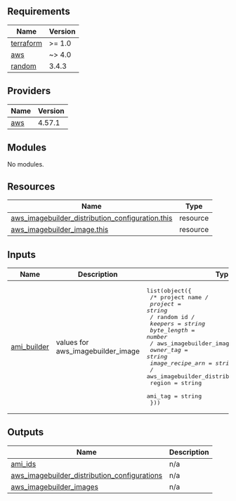 ## Requirements

| Name | Version |
|------|---------|
| <a name="requirement_terraform"></a> [terraform](#requirement\_terraform) | >= 1.0 |
| <a name="requirement_aws"></a> [aws](#requirement\_aws) | ~> 4.0 |
| <a name="requirement_random"></a> [random](#requirement\_random) | 3.4.3 |

## Providers

| Name | Version |
|------|---------|
| <a name="provider_aws"></a> [aws](#provider\_aws) | 4.57.1 |

## Modules

No modules.

## Resources

| Name | Type |
|------|------|
| [aws_imagebuilder_distribution_configuration.this](https://registry.terraform.io/providers/hashicorp/aws/latest/docs/resources/imagebuilder_distribution_configuration) | resource |
| [aws_imagebuilder_image.this](https://registry.terraform.io/providers/hashicorp/aws/latest/docs/resources/imagebuilder_image) | resource |

## Inputs

| Name | Description | Type | Default | Required |
|------|-------------|------|---------|:--------:|
| <a name="input_ami_builder"></a> [ami\_builder](#input\_ami\_builder) | values for aws\_imagebuilder\_image | <pre>list(object({<br>    /* project name */<br>    project = string<br>    /* random id */<br>    keepers     = string<br>    byte_length = number<br>    /* aws_imagebuilder_image */<br>    owner_tag        = string<br>    image_recipe_arn = string<br>    /*  aws_imagebuilder_distribution_configuration*/<br>    region  = string<br>    ami_tag = string<br>  }))</pre> | n/a | yes |

## Outputs

| Name | Description |
|------|-------------|
| <a name="output_ami_ids"></a> [ami\_ids](#output\_ami\_ids) | n/a |
| <a name="output_aws_imagebuilder_distribution_configurations"></a> [aws\_imagebuilder\_distribution\_configurations](#output\_aws\_imagebuilder\_distribution\_configurations) | n/a |
| <a name="output_aws_imagebuilder_images"></a> [aws\_imagebuilder\_images](#output\_aws\_imagebuilder\_images) | n/a |
